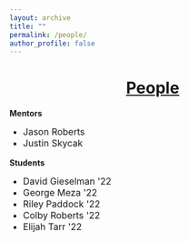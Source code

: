 ```yaml
---
layout: archive
title: ""
permalink: /people/
author_profile: false
---
```


# [<center>People</center>](#top)

<div style="width:100%; max-width:800px; margin:auto">      

<b>Mentors</b>
<font size="3em"><ul>
    <li>Jason Roberts</li>
    <li>Justin Skycak</li>
</ul></font> 

<b>Students</b>
<font size="3em"><ul>
    <li>David Gieselman '22</li>
    <li>George Meza '22</li>
    <li>Riley Paddock '22</li>
    <li>Colby Roberts '22</li>
    <li>Elijah Tarr '22</li>
</ul></font> 

</div>
